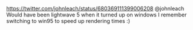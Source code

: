 https://twitter.com/johnleach/status/680369111399006208 @johnleach Would have been lightwave 5 when it turned up on windows I remember switching to win95 to speed up rendering times :)